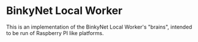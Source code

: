# BinkyNet Local Worker 

This is an implementation of the BinkyNet Local Worker's "brains", intended to be
run of Raspberry PI like platforms.
